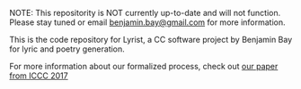 <!---
Lyrist 
Copyright (c) 2017 Benjamin Elvon Bay. All rights reserved.

 ██████        ████████  ████████  ████████████████    ██████████  ██████████████  ██████████████ 
 ██~~██        ██~~~~██  ██~~~~██  ██~~~~~~~~~~~~██    ██~~~~~~██  ██~~~~~~~~~~██  ██~~~~~~~~~~██ 
 ██~~██        ████~~██  ██~~████  ██~~████████~~██    ████~~████  ██~~██████████  ██████~~██████ 
 ██~~██          ██~~~~██~~~~██    ██~~██    ██~~██      ██~~██    ██~~██              ██~~██     
 ██~~██          ████~~~~~~████    ██~~████████~~██      ██~~██    ██~~██████████      ██~~██     
 ██~~██            ████~~████      ██~~~~~~~~~~~~██      ██~~██    ██~~~~~~~~~~██      ██~~██     
 ██~~██              ██~~██        ██~~██████~~████      ██~~██    ██████████~~██      ██~~██     
 ██~~██              ██~~██        ██~~██  ██~~██        ██~~██            ██~~██      ██~~██     
 ██~~██████████      ██~~██        ██~~██  ██~~██████  ████~~████  ██████████~~██      ██~~██     
 ██~~~~~~~~~~██      ██~~██        ██~~██  ██~~~~~~██  ██~~~~~~██  ██~~~~~~~~~~██      ██~~██     
 ██████████████      ██████        ██████  ██████████  ██████████  ██████████████      ██████     
--->

NOTE: This repositority is NOT currently up-to-date and will not function. Please stay tuned or email benjamin.bay@gmail.com for more information.


This is the code repository for Lyrist, a CC software project by Benjamin Bay for lyric and poetry generation.

For more information about our formalized process, check out [our paper from ICCC 2017](http://computationalcreativity.net/iccc2017/ICCC_17_accepted_submissions/ICCC-17_paper_59.pdf)
